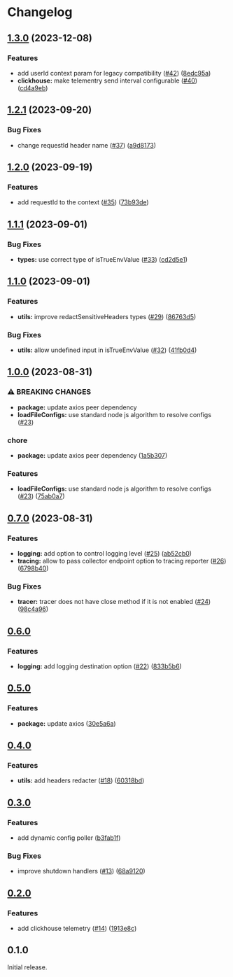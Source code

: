 # Changelog

## [1.3.0](https://github.com/gravity-ui/nodekit/compare/v1.2.1...v1.3.0) (2023-12-08)


### Features

* add userId context param for legacy compatibility ([#42](https://github.com/gravity-ui/nodekit/issues/42)) ([8edc95a](https://github.com/gravity-ui/nodekit/commit/8edc95aded8fb7a4e96b8924d54c082b33cb3956))
* **clickhouse:** make telementry send interval configurable ([#40](https://github.com/gravity-ui/nodekit/issues/40)) ([cd4a9eb](https://github.com/gravity-ui/nodekit/commit/cd4a9ebe649e5a2c35f93b750a967f1f433fe38c))

## [1.2.1](https://github.com/gravity-ui/nodekit/compare/v1.2.0...v1.2.1) (2023-09-20)


### Bug Fixes

* change requestId header name ([#37](https://github.com/gravity-ui/nodekit/issues/37)) ([a9d8173](https://github.com/gravity-ui/nodekit/commit/a9d8173c9000c5a1b490ba5c3de1e1dea208304d))

## [1.2.0](https://github.com/gravity-ui/nodekit/compare/v1.1.1...v1.2.0) (2023-09-19)


### Features

* add requestId to the context ([#35](https://github.com/gravity-ui/nodekit/issues/35)) ([73b93de](https://github.com/gravity-ui/nodekit/commit/73b93de177279811ce424bcdbf8a1928065919cd))

## [1.1.1](https://github.com/gravity-ui/nodekit/compare/v1.1.0...v1.1.1) (2023-09-01)


### Bug Fixes

* **types:** use correct type of isTrueEnvValue ([#33](https://github.com/gravity-ui/nodekit/issues/33)) ([cd2d5e1](https://github.com/gravity-ui/nodekit/commit/cd2d5e1c92c1daaf1b59afab701fce32fbee8362))

## [1.1.0](https://github.com/gravity-ui/nodekit/compare/v1.0.0...v1.1.0) (2023-09-01)


### Features

* **utils:** improve redactSensitiveHeaders types ([#29](https://github.com/gravity-ui/nodekit/issues/29)) ([86763d5](https://github.com/gravity-ui/nodekit/commit/86763d56306068c05c9aa7bcaeca65492fda64b5))


### Bug Fixes

* **utils:** allow undefined input in isTrueEnvValue ([#32](https://github.com/gravity-ui/nodekit/issues/32)) ([41fb0d4](https://github.com/gravity-ui/nodekit/commit/41fb0d42a65f0f85011c6844a1de50485ccf556d))

## [1.0.0](https://github.com/gravity-ui/nodekit/compare/v0.7.0...v1.0.0) (2023-08-31)


### ⚠ BREAKING CHANGES

* **package:** update axios peer dependency
* **loadFileConfigs:** use standard node js algorithm to resolve configs ([#23](https://github.com/gravity-ui/nodekit/issues/23))

### chore

* **package:** update axios peer dependency ([1a5b307](https://github.com/gravity-ui/nodekit/commit/1a5b307bb70511dae9eab2b064ba7af839db7e52))


### Features

* **loadFileConfigs:** use standard node js algorithm to resolve configs ([#23](https://github.com/gravity-ui/nodekit/issues/23)) ([75ab0a7](https://github.com/gravity-ui/nodekit/commit/75ab0a7ef3858ef5a27315fdec02779660a69aaa))

## [0.7.0](https://github.com/gravity-ui/nodekit/compare/v0.6.0...v0.7.0) (2023-08-31)

### Features

- **logging:** add option to control logging level ([#25](https://github.com/gravity-ui/nodekit/issues/25)) ([ab52cb0](https://github.com/gravity-ui/nodekit/commit/ab52cb06fc8cc3b4a767a43bfd2333be35df93ea))
- **tracing:** allow to pass collector endpoint option to tracing reporter ([#26](https://github.com/gravity-ui/nodekit/issues/26)) ([6798b40](https://github.com/gravity-ui/nodekit/commit/6798b4049e1b8527b3d91f4e9768e9bba303b631))

### Bug Fixes

- **tracer:** tracer does not have close method if it is not enabled ([#24](https://github.com/gravity-ui/nodekit/issues/24)) ([98c4a96](https://github.com/gravity-ui/nodekit/commit/98c4a9660279c43e7baf6c18c4998ba417bcf5d0))

## [0.6.0](https://github.com/gravity-ui/nodekit/compare/v0.5.0...v0.6.0)

### Features

- **logging:** add logging destination option ([#22](https://github.com/gravity-ui/nodekit/issues/22)) ([833b5b6](https://github.com/gravity-ui/nodekit/commit/833b5b63794d7aaab77a7ce1c4ce6c7d8dc184d9))

## [0.5.0](https://github.com/gravity-ui/nodekit/compare/v0.4.0...v0.5.0)

### Features

- **package:** update axios ([30e5a6a](https://github.com/gravity-ui/nodekit/commit/30e5a6a16516839fde8e2adc7d8665599e625ee0))

## [0.4.0](https://github.com/gravity-ui/nodekit/compare/v0.3.0...v0.4.0)

### Features

- **utils:** add headers redacter ([#18](https://github.com/gravity-ui/nodekit/issues/18)) ([60318bd](https://github.com/gravity-ui/nodekit/commit/60318bdf501441390c7a594ce6f6000955581d6c))

## [0.3.0](https://github.com/gravity-ui/nodekit/compare/v0.2.0...v0.3.0)

### Features

- add dynamic config poller ([b3fab1f](https://github.com/gravity-ui/nodekit/commit/b3fab1fb0dfa441c99a98aaca996bb368d279fe5))

### Bug Fixes

- improve shutdown handlers ([#13](https://github.com/gravity-ui/nodekit/issues/13)) ([68a9120](https://github.com/gravity-ui/nodekit/commit/68a9120daf7dab90b07a54e28c646a9fb25b9f53))

## [0.2.0](https://github.com/gravity-ui/nodekit/compare/v0.1.0...v0.2.0)

### Features

- add clickhouse telemetry ([#14](https://github.com/gravity-ui/nodekit/pull/14)) ([1913e8c](https://github.com/gravity-ui/nodekit/commit/1913e8c2a7f704d85a7b1fa58ef401d9b6e87ab3))

## 0.1.0

Initial release.
